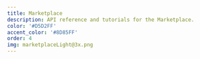 ```yaml
---
title: Marketplace
description: API reference and tutorials for the Marketplace.
color: '#D5D2FF'
accent_color: '#8D85FF'
order: 4
img: marketplaceLight@3x.png
---
```

